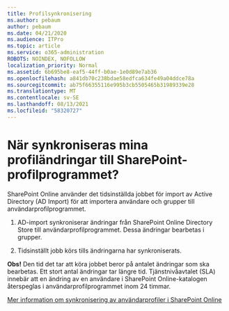 ```yaml
---
title: Profilsynkronisering
ms.author: pebaum
author: pebaum
ms.date: 04/21/2020
ms.audience: ITPro
ms.topic: article
ms.service: o365-administration
ROBOTS: NOINDEX, NOFOLLOW
localization_priority: Normal
ms.assetid: 6b695be8-eaf5-44ff-b0ae-1e0d89e7ab36
ms.openlocfilehash: a841db70c238bdae58edfca634fe49a04ddce78a
ms.sourcegitcommit: ab75f66355116e995b3cb5505465b31989339e28
ms.translationtype: MT
ms.contentlocale: sv-SE
ms.lasthandoff: 08/13/2021
ms.locfileid: "58320727"
---
```

# <a name="when-do-my-profile-changes-sync-to-the-sharepoint-user-profile-application"></a>När synkroniseras mina profiländringar till SharePoint-profilprogrammet?

SharePoint Online använder det tidsinställda jobbet för import av Active Directory (AD Import) för att importera användare och grupper till användarprofilprogrammet. 
  
1. AD-import synkroniserar ändringar från SharePoint Online Directory Store till användarprofilprogrammet. Dessa ändringar bearbetas i grupper.
    
2. Tidsinställt jobb körs tills ändringarna har synkroniserats.
    
**Obs!** Den tid det tar att köra jobbet beror på antalet ändringar som ska bearbetas. Ett stort antal ändringar tar längre tid. Tjänstnivåavtalet (SLA) innebär att en ändring av en användare i SharePoint Online-katalogen återspeglas i användarprofilprogrammet inom 24 timmar. 
  
[Mer information om synkronisering av användarprofiler i SharePoint Online](https://go.microsoft.com/fwlink/?linkid=875671)
  

